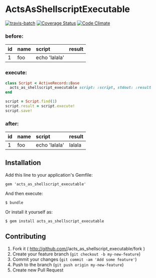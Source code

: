 # ActsAsShellscriptExecutable

[![travis-batch](https://travis-ci.org/hoshinotsuyoshi/acts_as_shellscript_executable.svg?branch=master)](https://travis-ci.org/hoshinotsuyoshi/acts_as_shellscript_executable)
[![Coverage Status](https://coveralls.io/repos/hoshinotsuyoshi/acts_as_shellscript_executable/badge.png)](https://coveralls.io/r/hoshinotsuyoshi/acts_as_shellscript_executable)
[![Code Climate](https://codeclimate.com/github/hoshinotsuyoshi/acts_as_shellscript_executable/badges/gpa.svg)](https://codeclimate.com/github/hoshinotsuyoshi/acts_as_shellscript_executable)


### before:

| id  | name  | script | result |
| :------|:------ |:---------------|:-----|
| 1  | foo   | echo 'lalala' |  |


### execute:

```ruby
class Script < ActiveRecord::Base
  acts_as_shellscript_executable script: :script, stdout: :result
end
```

```ruby
script = Script.find(1)
script.result = script.execute!
script.save!
```

### after:
    
| id  | name  | script | result |
| :------|:------ |:---------------|:-----|
| 1  | foo   | echo 'lalala' | lalala |

## Installation

Add this line to your application's Gemfile:

    gem 'acts_as_shellscript_executable'

And then execute:

    $ bundle

Or install it yourself as:

    $ gem install acts_as_shellscript_executable

## Contributing

1. Fork it ( http://github.com/<my-github-username>/acts_as_shellscript_executable/fork )
2. Create your feature branch (`git checkout -b my-new-feature`)
3. Commit your changes (`git commit -am 'Add some feature'`)
4. Push to the branch (`git push origin my-new-feature`)
5. Create new Pull Request
